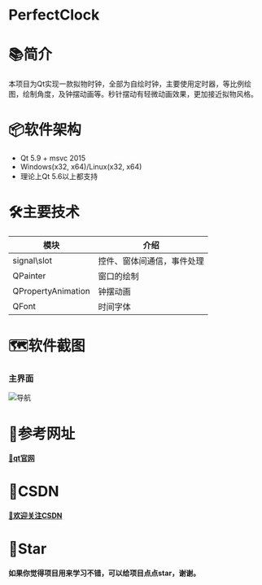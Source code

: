 # PerfectClock

# 📚简介
本项目为Qt实现一款拟物时钟，全部为自绘时钟，主要使用定时器，等比例绘图，绘制角度，及钟摆动画等。秒针摆动有轻微动画效果，更加接近拟物风格。

# 📦软件架构
- Qt 5.9 + msvc 2015
- Windows(x32, x64)/Linux(x32, x64) 
- 理论上Qt 5.6以上都支持

# 🛠️主要技术
| 模块                |     介绍                                                                          |
| -------------------|---------------------------------------------------------------------------------- |
| signal\slot        |     控件、窗体间通信，事件处理                                               |
| QPainter        |     窗口的绘制                                          |
| QPropertyAnimation        |     钟摆动画                                          |
| QFont        |     时间字体                                          |

# 🗺️软件截图

### 主界面
![导航](https://gitee.com/hudejie/PerfectClock/raw/master/screenshot/demo.gif)


# 📝参考网址

#### [📗qt官网](https://doc.qt.io/)


# 📌CSDN

#### [🎉欢迎关注CSDN](https://blog.csdn.net/qq_25549309)

# 🧡Star

#### 如果你觉得项目用来学习不错，可以给项目点点star，谢谢。
